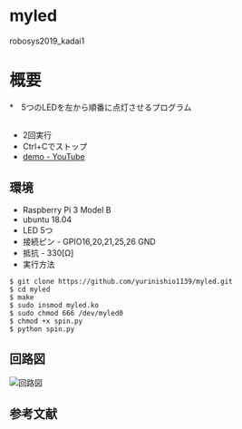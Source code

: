 # myled
robosys2019_kadai1

# 概要
*　5つのLEDを左から順番に点灯させるプログラム

## 
* 2回実行
* Ctrl+Cでストップ
* [ demo - YouTube](https)

## 環境
* Raspberry Pi 3 Model B
* ubuntu 18.04
* LED 5つ 
* 接続ピン - GPIO16,20,21,25,26 GND
* 抵抗 - 330[Ω]
* 実行方法
```
$ git clone https://github.com/yurinishio1139/myled.git
$ cd myled
$ make 
$ sudo insmod myled.ko 
$ sudo chmod 666 /dev/myled0 
$ chmod +x spin.py 
$ python spin.py

```
## 回路図
![回路図](https://user-images.githubusercontent.com/58972086/71590667-c03e6b80-2b6c-11ea-9650-4bd7a2052478.PNG)

## 参考文献


